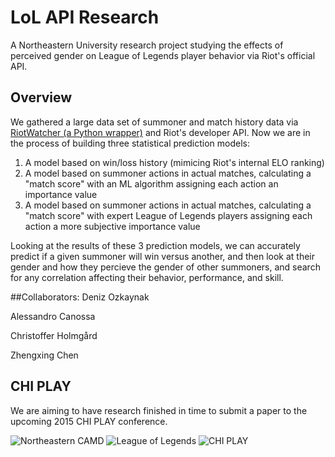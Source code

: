 LoL API Research
================

A Northeastern University research project studying the effects of perceived gender on League of Legends player behavior via Riot's official API.

## Overview
We gathered a large data set of summoner and match history data via [RiotWatcher (a Python wrapper)](https://github.com/pseudonym117/Riot-Watcher) and Riot's developer API. Now we are in the process of building three statistical prediction models:

1. A model based on win/loss history (mimicing Riot's internal ELO ranking)
2. A model based on summoner actions in actual matches, calculating a "match score" with an ML algorithm assigning each action an importance value
3. A model based on summoner actions in actual matches, calculating a "match score" with expert League of Legends players assigning each action a more subjective importance value

Looking at the results of these 3 prediction models, we can accurately predict if a given summoner will win versus another, and then look at their gender and how they percieve the gender of other summoners, and search for any correlation affecting their behavior, performance, and skill.

##Collaborators:
Deniz Ozkaynak

Alessandro Canossa

Christoffer Holmgård

Zhengxing Chen

## CHI PLAY
We are aiming to have research finished in time to submit a paper to the upcoming 2015 CHI PLAY conference.

![Northeastern CAMD](https://raw.github.com/Murkantilism/LoL_API_Research/dev/Screens/camd.png)
![League of Legends](https://raw.github.com/Murkantilism/LoL_API_Research/dev/Screens/lol.png)
![CHI PLAY](https://raw.github.com/Murkantilism/LoL_API_Research/dev/Screens/chiplay.png)

